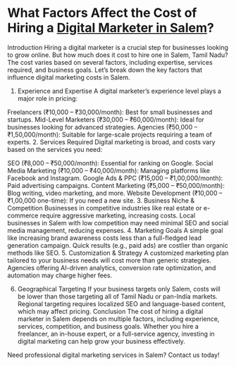 # What Factors Affect the Cost of Hiring a [Digital Marketer in Salem](https://muralibiz.in/digital-marketing-in-salem/)?

Introduction
Hiring a digital marketer is a crucial step for businesses looking to grow online. But how much does it cost to hire one in Salem, Tamil Nadu? The cost varies based on several factors, including expertise, services required, and business goals. Let’s break down the key factors that influence digital marketing costs in Salem.

1. Experience and Expertise
A digital marketer’s experience level plays a major role in pricing:

Freelancers (₹10,000 – ₹30,000/month): Best for small businesses and startups.
Mid-Level Marketers (₹30,000 – ₹60,000/month): Ideal for businesses looking for advanced strategies.
Agencies (₹50,000 – ₹1,50,000/month): Suitable for large-scale projects requiring a team of experts.
2. Services Required
Digital marketing is broad, and costs vary based on the services you need:

SEO (₹8,000 – ₹50,000/month): Essential for ranking on Google.
Social Media Marketing (₹10,000 – ₹40,000/month): Managing platforms like Facebook and Instagram.
Google Ads & PPC (₹15,000 – ₹1,00,000/month): Paid advertising campaigns.
Content Marketing (₹5,000 – ₹50,000/month): Blog writing, video marketing, and more.
Website Development (₹10,000 – ₹1,00,000 one-time): If you need a new site.
3. Business Niche & Competition
Businesses in competitive industries like real estate or e-commerce require aggressive marketing, increasing costs.
Local businesses in Salem with low competition may need minimal SEO and social media management, reducing expenses.
4. Marketing Goals
A simple goal like increasing brand awareness costs less than a full-fledged lead generation campaign.
Quick results (e.g., paid ads) are costlier than organic methods like SEO.
5. Customization & Strategy
A customized marketing plan tailored to your business needs will cost more than generic strategies. Agencies offering AI-driven analytics, conversion rate optimization, and automation may charge higher fees.

6. Geographical Targeting
If your business targets only Salem, costs will be lower than those targeting all of Tamil Nadu or pan-India markets.
Regional targeting requires localized SEO and language-based content, which may affect pricing.
Conclusion
The cost of hiring a digital marketer in Salem depends on multiple factors, including experience, services, competition, and business goals. Whether you hire a freelancer, an in-house expert, or a full-service agency, investing in digital marketing can help grow your business effectively.

Need professional digital marketing services in Salem? Contact us today!

